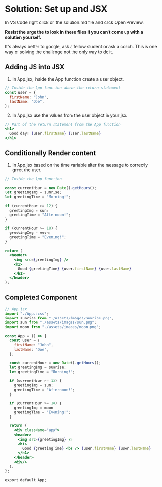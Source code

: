 # Solution: Set up and JSX

In VS Code right click on the solution.md file and click Open Preview.

**Resist the urge the to look in these files if you can't come up with a solution yourself.**

It's always better to google, ask a fellow student or ask a coach. This is one way of solving the challenge not the only way to do it.

## Adding JS into JSX

1. In App.jsx, inside the App function create a user object.

```jsx
// Inside the App function above the return statement
const user = {
  firstName: "John",
  lastName: "Doe",
};
```

2. In App.jsx use the values from the user object in your jsx.

```jsx
// Part of the return statement from the App function
<h1>
  Good day! {user.firstName} {user.lastName}
</h1>
```

## Conditionally Render content

1. In App.jsx based on the time variable alter the message to correctly greet the user.

```jsx
// Inside the App function

const currentHour = new Date().getHours();
let greetingImg = sunrise;
let greetingTime = "Morning!";

if (currentHour >= 12) {
  greetingImg = sun;
  greetingTime = "Afternoon!";
}

if (currentHour >= 18) {
  greetingImg = moon;
  greetingTime = "Evening!";
}

return (
  <header>
    <img src={greetingImg} />
    <h1>
      Good {greetingTime} {user.firstName} {user.lastName}
    </h1>
  </header>
);
```

## Completed Component

```jsx
// App.jsx
import "./App.scss";
import sunrise from "./assets/images/sunrise.png";
import sun from "./assets/images/sun.png";
import moon from "./assets/images/moon.png";

const App = () => {
  const user = {
    firstName: "John",
    lastName: "Doe",
  };

  const currentHour = new Date().getHours();
  let greetingImg = sunrise;
  let greetingTime = "Morning!";

  if (currentHour >= 12) {
    greetingImg = sun;
    greetingTime = "Afternoon!";
  }

  if (currentHour >= 18) {
    greetingImg = moon;
    greetingTime = "Evening!";
  }

  return (
    <div className="app">
    <header>
      <img src={greetingImg} />
      <h1>
        Good {greetingTime} <br /> {user.firstName} {user.lastName}
      </h1>
    </header>
    <div/>
  );
};

export default App;
```
